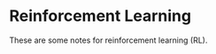 # Reinforcement Learning
These are some notes for reinforcement learning (RL).

[](_sidebar.md ':include')
